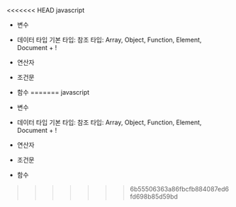 <<<<<<< HEAD
javascript

- 변수
- 데이터 타입
  기본 타입:
  참조 타입: Array, Object, Function, Element, Document + !
- 연산자
- 조건문
- 함수
=======
javascript

- 변수
- 데이터 타입
  기본 타입:
  참조 타입: Array, Object, Function, Element, Document + !
- 연산자
- 조건문
- 함수
>>>>>>> 6b55506363a86fbcfb884087ed6fd698b85d59bd
